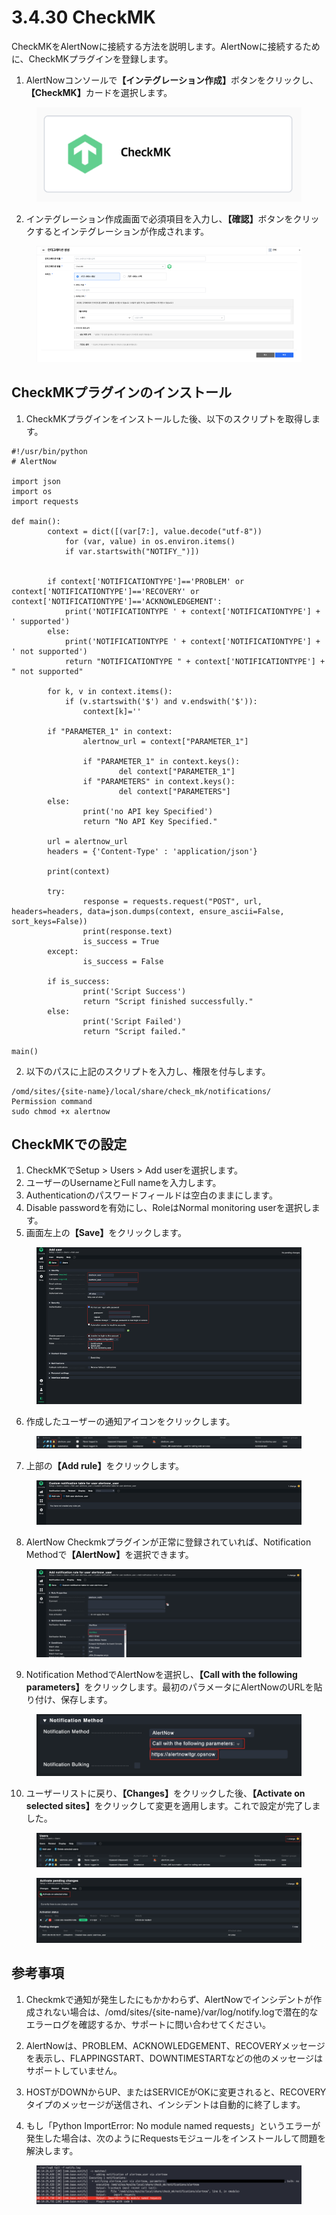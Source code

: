 # 3.4.30 CheckMK

CheckMKをAlertNowに接続する方法を説明します。AlertNowに接続するために、CheckMKプラグインを登録します。



1. AlertNowコンソール&#x3067;**【インテグレーション作成】**&#x30DC;タンをクリックし、**【CheckMK】**&#x30AB;ードを選択します。

<figure><img src="../../.gitbook/assets/image (71).png" alt=""><figcaption></figcaption></figure>

2. インテグレーション作成画面で必須項目を入力し、**【確認】**&#x30DC;タンをクリックするとインテグレーションが作成されます。

<figure><img src="../../.gitbook/assets/image (73).png" alt=""><figcaption></figcaption></figure>

## **CheckMKプラグインのインストール**

1. CheckMKプラグインをインストールした後、以下のスクリプトを取得します。

```
#!/usr/bin/python
# AlertNow
 
import json
import os
import requests
 
def main():
        context = dict([(var[7:], value.decode("utf-8"))
            for (var, value) in os.environ.items()
            if var.startswith("NOTIFY_")])
 
 
        if context['NOTIFICATIONTYPE']=='PROBLEM' or  context['NOTIFICATIONTYPE']=='RECOVERY' or  context['NOTIFICATIONTYPE']=='ACKNOWLEDGEMENT':
            print('NOTIFICATIONTYPE ' + context['NOTIFICATIONTYPE'] + ' supported')
        else:
            print('NOTIFICATIONTYPE ' + context['NOTIFICATIONTYPE'] + ' not supported')
            return "NOTIFICATIONTYPE " + context['NOTIFICATIONTYPE'] + " not supported"
 
        for k, v in context.items():
            if (v.startswith('$') and v.endswith('$')):
                context[k]=''
 
        if "PARAMETER_1" in context:
                alertnow_url = context["PARAMETER_1"]
 
                if "PARAMETER_1" in context.keys():
                        del context["PARAMETER_1"]
                if "PARAMETERS" in context.keys():
                        del context["PARAMETERS"]
        else:
                print('no API key Specified')
                return "No API Key Specified."
 
        url = alertnow_url
        headers = {'Content-Type' : 'application/json'}
 
        print(context)
 
        try:
                response = requests.request("POST", url, headers=headers, data=json.dumps(context, ensure_ascii=False, sort_keys=False))
                print(response.text)
                is_success = True
        except:
                is_success = False
 
        if is_success:
                print('Script Success')
                return "Script finished successfully."
        else:
                print('Script Failed')
                return "Script failed."
 
main()
```



2. 以下のパスに上記のスクリプトを入力し、権限を付与します。

```
/omd/sites/{site-name}/local/share/check_mk/notifications/
Permission command
sudo chmod +x alertnow
```



## **CheckMKでの設定**

1. CheckMKでSetup > Users > Add userを選択します。
2. ユーザーのUsernameとFull nameを入力します。
3. Authenticationのパスワードフィールドは空白のままにします。
4. Disable passwordを有効にし、RoleはNormal monitoring userを選択します。
5. 画面左上&#x306E;**【Save】**&#x3092;クリックします。

<figure><img src="../../.gitbook/assets/image (75).png" alt=""><figcaption></figcaption></figure>

6. 作成したユーザーの通知アイコンをクリックします。

<figure><img src="../../.gitbook/assets/image (76).png" alt=""><figcaption></figcaption></figure>

7. 上部&#x306E;**【Add rule】**&#x3092;クリックします。

<figure><img src="../../.gitbook/assets/image (77).png" alt=""><figcaption></figcaption></figure>

8. AlertNow Checkmkプラグインが正常に登録されていれば、Notification Method&#x3067;**【AlertNow】**&#x3092;選択できます。

<figure><img src="../../.gitbook/assets/image (78).png" alt=""><figcaption></figcaption></figure>

9. Notification MethodでAlertNowを選択し、**【Call with the following parameters】**&#x3092;クリックします。最初のパラメータにAlertNowのURLを貼り付け、保存します。

<figure><img src="../../.gitbook/assets/image (79).png" alt=""><figcaption></figcaption></figure>

10. ユーザーリストに戻り、**【Changes】**&#x3092;クリックした後、**【Activate on selected sites】**&#x3092;クリックして変更を適用します。これで設定が完了しました。

<figure><img src="../../.gitbook/assets/image (80).png" alt=""><figcaption></figcaption></figure>

<figure><img src="../../.gitbook/assets/image (81).png" alt=""><figcaption></figcaption></figure>



## **参考事項**

1. Checkmkで通知が発生したにもかかわらず、AlertNowでインシデントが作成されない場合は、/omd/sites/{site-name}/var/log/notify.logで潜在的なエラーログを確認するか、サポートに問い合わせてください。



2. AlertNowは、PROBLEM、ACKNOWLEDGEMENT、RECOVERYメッセージを表示し、FLAPPINGSTART、DOWNTIMESTARTなどの他のメッセージはサポートしていません。



3. HOSTがDOWNからUP、またはSERVICEがOKに変更されると、RECOVERYタイプのメッセージが送信され、インシデントは自動的に終了します。



4. もし「Python ImportError: No module named requests」というエラーが発生した場合は、次のようにRequestsモジュールをインストールして問題を解決します。

<figure><img src="../../.gitbook/assets/image (84).png" alt=""><figcaption></figcaption></figure>
